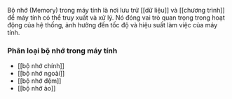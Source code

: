 Bộ nhớ (Memory) trong máy tính là nơi lưu trữ [[dữ liệu]] và [[chương trình]] để máy tính có thể truy xuất và xử lý. Nó đóng vai trò quan trọng trong hoạt động của hệ thống, ảnh hưởng đến tốc độ và hiệu suất làm việc của máy tính.
### Phân loại bộ nhớ trong máy tính

- [[bộ nhớ chính]] 
- [[bộ nhớ ngoài]] 
- [[bộ nhớ đệm]] 
- [[bộ nhớ ảo]] 